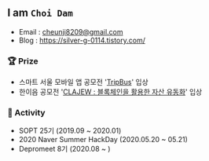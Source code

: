 ## I am `Choi Dam`

- Email : cheunji8209@gmail.com    
- Blog : https://silver-g-0114.tistory.com/

### 🏆 Prize
- 스마트 서울 모바일 앱 공모전 '[TripBus](https://www.youtube.com/watch?v=CJxPv1F5O9w)' 입상 
- 한이음 공모전 '[CLAJEW : 블록체인을 활용한 자산 유동화](https://github.com/hanium-blockchain/clajwe)' 입상

### 🤟 Activity
- SOPT 25기 (2019.09 ~ 2020.01)
- 2020 Naver Summer HackDay (2020.05.20 ~ 05.21)
- Depromeet 8기 (2020.08 ~ )
